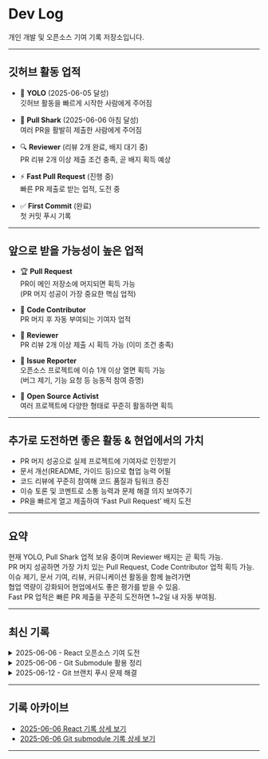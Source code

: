 # Dev Log

개인 개발 및 오픈소스 기여 기록 저장소입니다.

---

## 깃허브 활동 업적

- 🎉 **YOLO** (2025-06-05 달성)  
  깃허브 활동을 빠르게 시작한 사람에게 주어짐

- 🦈 **Pull Shark** (2025-06-06 아침 달성)  
  여러 PR을 활발히 제출한 사람에게 주어짐

- 🔍 **Reviewer** (리뷰 2개 완료, 배지 대기 중)  
  PR 리뷰 2개 이상 제출 조건 충족, 곧 배지 획득 예상

- ⚡ **Fast Pull Request** (진행 중)  
  빠른 PR 제출로 받는 업적, 도전 중

- ✅ **First Commit** (완료)  
  첫 커밋 푸시 기록

---

## 앞으로 받을 가능성이 높은 업적

- 🏆 **Pull Request**  
  PR이 메인 저장소에 머지되면 획득 가능  
  (PR 머지 성공이 가장 중요한 핵심 업적)

- 🏅 **Code Contributor**  
  PR 머지 후 자동 부여되는 기여자 업적

- 🔎 **Reviewer**  
  PR 리뷰 2개 이상 제출 시 획득 가능 (이미 조건 충족)

- 🐛 **Issue Reporter**  
  오픈소스 프로젝트에 이슈 1개 이상 열면 획득 가능  
  (버그 제기, 기능 요청 등 능동적 참여 증명)

- 🌟 **Open Source Activist**  
  여러 프로젝트에 다양한 형태로 꾸준히 활동하면 획득

---

## 추가로 도전하면 좋은 활동 & 현업에서의 가치

- PR 머지 성공으로 실제 프로젝트에 기여자로 인정받기  
- 문서 개선(README, 가이드 등)으로 협업 능력 어필  
- 코드 리뷰에 꾸준히 참여해 코드 품질과 팀워크 증진  
- 이슈 토론 및 코멘트로 소통 능력과 문제 해결 의지 보여주기  
- PR을 빠르게 열고 제출하여 ‘Fast Pull Request’ 배지 도전  

---

## 요약

현재 YOLO, Pull Shark 업적 보유 중이며 Reviewer 배지는 곧 획득 가능.  
PR 머지 성공하면 가장 가치 있는 Pull Request, Code Contributor 업적 획득 가능.  
이슈 제기, 문서 기여, 리뷰, 커뮤니케이션 활동을 함께 늘려가면  
협업 역량이 강화되어 현업에서도 좋은 평가를 받을 수 있음.  
Fast PR 업적은 빠른 PR 제출을 꾸준히 도전하면 1~2일 내 자동 부여됨.

---

## 최신 기록

<details>
<summary>2025-06-06 - React 오픈소스 기여 도전</summary>

- 참여 프로젝트: React 이슈 [#17355](https://github.com/facebook/react/issues/17355)  
- 이슈 분석 및 수정 가능 코드 탐색  
- PR, 리뷰 업적 현황 점검 및 전략 수립  
- 어려운 코드 수정 대신 문서/오타 수정 이슈로 전환 계획  
- 배운 점: 대형 오픈소스 구조 이해, 협업 문화 체감  
- 향후 계획: 쉬운 이슈로 PR 생성, 지속적 기여 강화

</details>

<details> 
<summary>2025-06-06 - Git Submodule 활용 정리</summary>
학습 레포를 한 곳으로 모으기 위해 Git Submodule 적용

education_busan 레포에 html, css, python 등 16개 레포 정리

서브모듈 활용으로 구조 깔끔하게 정리, 포트폴리오 가독성 향상

관련 기록 보기: 2025-06-06-submodule-setup.md

</details>


<details> <summary>2025-06-12 - Git 브랜치 푸시 문제 해결</summary>
상황: 메인에서 커밋 후 개인 브랜치로 푸시하려다 안 됨

원인: 브랜치 이동 전 커밋, 체크아웃 미흡

해결: git checkout, git merge, git push 순으로 처리

교훈: 커밋 브랜치와 푸시 브랜치를 일치시킬 것

참고: git-branch-push-troubleshooting.md

</details>

---

## 기록 아카이브

- [2025-06-06 React 기록 상세 보기](./logs/2025-06-06.md)
- [2025-06-06 Git submodule 기록 상세 보기](./logs/2025-06-06-submodule-setup.md)

---
